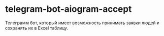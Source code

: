 # telegram-bot-aiogram-accept
Телеграмм бот, который имеет возможность принимать заявки людей и сохранять их в Excel таблицу.
